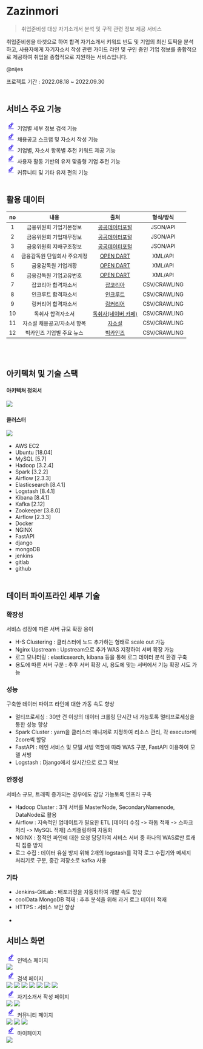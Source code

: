 # Zazinmori
> 취업준비생 대상 자기소개서 분석 및 구직 관련 정보 제공 서비스

취업준비생을 타겟으로 하여 합격 자기소개서 키워드 빈도 및 기업의 최신 토픽을 분석하고,
사용자에게 자기자소서 작성 관련 가이드 라인 및 구인 중인 기업 정보를 종합적으로 제공하여 
취업을 종합적으로 지원하는 서비스입니다.


@nijes


프로젝트 기간 : 2022.08.18 ~ 2022.09.30
<br><br>

## 서비스 주요 기능
<img src="./zazinmori_server/static/img/favicon.png" alt="-" width="25">&nbsp;기업별 세부 정보 검색 기능<br>
<img src="./zazinmori_server/static/img/favicon.png" alt="-" width="25">&nbsp;채용공고 스크랩 및 자소서 작성 기능<br>
<img src="./zazinmori_server/static/img/favicon.png" alt="-" width="25">&nbsp;기업별, 자소서 항목별 추천 키워드 제공 기능<br>
<img src="./zazinmori_server/static/img/favicon.png" alt="-" width="25">&nbsp;사용자 활동 기반의 유저 맞춤형 기업 추천 기능<br>
<img src="./zazinmori_server/static/img/favicon.png" alt="-" width="25">&nbsp;커뮤니티 및 기타 유저 편의 기능
<br><br>

## 활용 데이터
|  no  |       내용        |          출처           |    형식/방식     |
|:----:|:---------------:|:---------------------:|:------------:|
|  1   |  금융위원회 기업기본정보   |  [공공데이터포털][공공데이터포털]   |   JSON/API   |
|  2   |  금융위원회 기업재무정보   |  [공공데이터포털][공공데이터포털]   |   JSON/API   |
|  3   |  금융위원회 지배구조정보   |  [공공데이터포털][공공데이터포털]   |   JSON/API   |
|  4   | 금융감독원 단일회사 주요계정 | [OPEN DART][opendart] |   XML/API    |
|  5   |   금융감독원 기업개황    | [OPEN DART][opendart] |   XML/API    |
|  6   |  금융감독원 기업고유번호   | [OPEN DART][opendart] |   XML/API    |
|  7   |   잡코리아 합격자소서    |     [잡코리아][잡코리아]      | CSV/CRAWLING |
|  8   |   인크루트 합격자소서    |     [인크루트][인크루트]      | CSV/CRAWLING |
|  9   |   링커리어 합격자소서    |     [링커리어][링커리어]      | CSV/CRAWLING |
|  10  |    독취사 합격자소서    |  [독취사(네이버 카페)][독취사]   | CSV/CRAWLING |
|  11  | 자소설 채용공고/자소서 항목 |      [자소설][자소설]       | CSV/CRAWLING |
|  12  | 빅카인즈 기업별 주요 뉴스  |     [빅카인즈][빅카인즈]      | CSV/CRAWLING |
<br><br>

## 아키텍처 및 기술 스택
#### 아키텍처 정의서
<img src="https://img1.daumcdn.net/thumb/R1280x0/?scode=mtistory2&fname=https%3A%2F%2Fblog.kakaocdn.net%2Fdn%2F5PWjI%2FbtrODPjpnPt%2Fc7fzBmj5fjICOxVCwytwi0%2Fimg.png">

#### 클러스터
<img src="https://img1.daumcdn.net/thumb/R1280x0/?scode=mtistory2&fname=https%3A%2F%2Fblog.kakaocdn.net%2Fdn%2Fbabwi0%2FbtrO6g6GIWa%2FChatEo2xq6hSwW39KKkiyK%2Fimg.png">

* AWS EC2
* Ubuntu [18.04]
* MySQL [5.7]
* Hadoop [3.2.4]
* Spark [3.2.2]
* Airflow [2.3.3]
* Elasticsearch [8.4.1]
* Logstash [8.4.1]
* Kibana [8.4.1]
* Kafka [2.12]
* Zookeeper [3.8.0]
* Airflow [2.3.3]
* Docker
* NGINX
* FastAPI
* django
* mongoDB
* jenkins
* gitlab
* github
<br><br>

## 데이터 파이프라인 세부 기술
### 확장성
서비스 성장에 따른 서버 규모 확장 용이
* H-S Clustering : 클러스터에 노드 추가하는 형태로 scale out 가능
* Nginx Upstream : Upstream으로 추가 WAS 지정하여 서버 확장 가능
* 로그 모니터링 : elasticsearch, kibana 등을 통해 로그 데이터 분석 환경 구축
* 용도에 따른 서버 구분 : 추후 서버 확장 시, 용도에 맞는 서버에서 기능 확장 시도 가능
### 성능
구축한 데이터 파이프 라인에 대한 가동 속도 향상
* 멀티프로세싱 : 30만 건 이상의 데이터 크롤링 단시간 내 가능토록 멀티프로세싱을 통한 성능 향상
* Spark Cluster : yarn을 클러스터 매니저로 지정하여 리소스 관리, 각 executor에 2core씩 할당
* FastAPI : 메인 서비스 및 모델 서빙 역할에 따라 WAS 구분, FastAPI 이용하여 모델 서빙
* Logstash : Django에서 실시간으로 로그 확보
### 안정성
서비스 규모, 트래픽 증가되는 경우에도 감당 가능토록 인프라 구축
* Hadoop Cluster : 3개 서버를 MasterNode, SecondaryNamenode, DataNode로 활용
* Airflow : 지속적인 업데이트가 필요한 ETL [데이터 수집 -> 하둡 적재 -> 스파크 처리 -> MySQL 적재] 스케줄링하여 자동화
* NGINX : 정적인 파인에 대한 요청 담당하여 서비스 서버 중 하나의 WAS로만 트래픽 집중 방지
* 로그 수집 : 데이터 유실 방지 위해 2개의 logstash를 각각 로그 수집기와 메세지 처리기로 구분, 중간 저장소로 kafka 사용
### 기타
* Jenkins-GitLab : 배포과정을 자동화하여 개발 속도 향상
* coolData MongoDB 적재 : 추후 분석을 위해 과거 로그 데이터 적재
* HTTPS : 서비스 보안 향상
<br><br>
* 

## 서비스 화면
<img src="./zazinmori_server/static/img/favicon.png" alt="-" width="25">&nbsp;인덱스 페이지<br>
<img src="https://img1.daumcdn.net/thumb/R1280x0/?scode=mtistory2&fname=https%3A%2F%2Fblog.kakaocdn.net%2Fdn%2FKTeoY%2FbtrO6NQWlNN%2FxL30meDiHdNx07Tq8XGpJK%2Fimg.png">
<br><img src="./zazinmori_server/static/img/favicon.png" alt="-" width="25">&nbsp;검색 페이지<br>
<img src="https://img1.daumcdn.net/thumb/R1280x0/?scode=mtistory2&fname=https%3A%2F%2Fblog.kakaocdn.net%2Fdn%2FbGsfti%2FbtrOFkC16WQ%2FcBUmE0yCIrRHbLSXquBOik%2Fimg.png">
<img src="https://img1.daumcdn.net/thumb/R1280x0/?scode=mtistory2&fname=https%3A%2F%2Fblog.kakaocdn.net%2Fdn%2FO2EaZ%2FbtrOQuLPmRS%2FTIO9eRKKUiDyvdDHvudRp1%2Fimg.png">
<img src="https://img1.daumcdn.net/thumb/R1280x0/?scode=mtistory2&fname=https%3A%2F%2Fblog.kakaocdn.net%2Fdn%2FXUFEn%2FbtrO3UYyJgP%2FHI3h2TIiKP72CfanCj5U20%2Fimg.png">
<img src="https://img1.daumcdn.net/thumb/R1280x0/?scode=mtistory2&fname=https%3A%2F%2Fblog.kakaocdn.net%2Fdn%2FdiBvKW%2FbtrOQCwmJ8C%2F330lvkRqAkWcK6wsyxymEk%2Fimg.png">
<img src="https://img1.daumcdn.net/thumb/R1280x0/?scode=mtistory2&fname=https%3A%2F%2Fblog.kakaocdn.net%2Fdn%2Fd99Vw2%2FbtrO2Wbvljd%2FnNlUUH2NN0JuXZmBLV4qf0%2Fimg.png">
<img src="https://img1.daumcdn.net/thumb/R1280x0/?scode=mtistory2&fname=https%3A%2F%2Fblog.kakaocdn.net%2Fdn%2FbhcVJU%2FbtrO5sNiFis%2FQZL1L5bBvFGqrSTpkt0S90%2Fimg.png">
<img src="https://img1.daumcdn.net/thumb/R1280x0/?scode=mtistory2&fname=https%3A%2F%2Fblog.kakaocdn.net%2Fdn%2F30xpz%2FbtrO4ty9iT0%2FkoMLKFnypfcJVcoRwXJRBk%2Fimg.png">
<br><img src="./zazinmori_server/static/img/favicon.png" alt="-" width="25">&nbsp;자기소개서 작성 페이지<br>
<img src="https://img1.daumcdn.net/thumb/R1280x0/?scode=mtistory2&fname=https%3A%2F%2Fblog.kakaocdn.net%2Fdn%2Fd23AyB%2FbtrO6glkrsK%2FxHLPZtdtukyDbMQOp2x5n0%2Fimg.png">
<img src="https://img1.daumcdn.net/thumb/R1280x0/?scode=mtistory2&fname=https%3A%2F%2Fblog.kakaocdn.net%2Fdn%2FbVH9tm%2FbtrO45dIabS%2FZ0afEs6VUbeRC7ZUK192Nk%2Fimg.png">
<br><img src="./zazinmori_server/static/img/favicon.png" alt="-" width="25">&nbsp;커뮤니티 페이지<br>
<img src="https://img1.daumcdn.net/thumb/R1280x0/?scode=mtistory2&fname=https%3A%2F%2Fblog.kakaocdn.net%2Fdn%2FlHvj9%2FbtrO4pbYVYN%2FxnE2jXrzk15hItkbl6WYl0%2Fimg.png">
<img src="https://img1.daumcdn.net/thumb/R1280x0/?scode=mtistory2&fname=https%3A%2F%2Fblog.kakaocdn.net%2Fdn%2FbacpmA%2FbtrO6N4t633%2FJCSVF6g6QuM2k9qDgWHXX0%2Fimg.png">
<img src="https://img1.daumcdn.net/thumb/R1280x0/?scode=mtistory2&fname=https%3A%2F%2Fblog.kakaocdn.net%2Fdn%2FbNz349%2FbtrO45EKZCR%2FSVx53DKwHrKjN9QRrO5xn0%2Fimg.png">
<br><img src="./zazinmori_server/static/img/favicon.png" alt="-" width="25">&nbsp;마이페이지<br>
<img src="https://img1.daumcdn.net/thumb/R1280x0/?scode=mtistory2&fname=https%3A%2F%2Fblog.kakaocdn.net%2Fdn%2Fc8U05a%2FbtrOQvYi29c%2Fmx7P4pJvc8acGkCXkJn271%2Fimg.png">



<!-- Markdown link & img dfn's -->
[공공데이터포털]: https://www.data.go.kr/
[opendart]: https://opendart.fss.or.kr/
[잡코리아]: https://www.jobkorea.co.kr/
[인크루트]: https://www.incruit.com/
[링커리어]: https://linkareer.com/
[독취사]: https://cafe.naver.com/dokchi/
[자소설]: https://jasoseol.com/
[빅카인즈]: https://www.bigkinds.or.kr/
